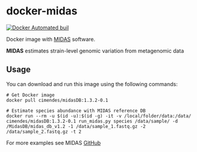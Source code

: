 # docker-midas

[![Docker Automated buil](https://img.shields.io/docker/automated/jrottenberg/ffmpeg.svg)](https://hub.docker.com/r/ummidock/midas_metagenomics/)

Docker image with [MIDAS](https://github.com/snayfach/MIDAS/) software.

**MIDAS** estimates strain-level genomic variation from metagenomic data

Usage
-----

You can download and run this image using the following commands:

    # Get Docker image
    docker pull cimendes/midasDB:1.3.2-0.1

    # Estimate species abundance with MIDAS reference DB
    docker run --rm -u $(id -u):$(id -g) -it -v /local/folder/data:/data/ cimendes/midasDB:1.3.2-0.1 run_midas.py species /data/sample/ -d /MidasDB/midas_db_v1.2 -1 /data/sample_1.fastq.gz -2 /data/sample_2.fastq.gz -t 2

For more examples see MIDAS [GitHub](https://github.com/snayfach/MIDAS/)
